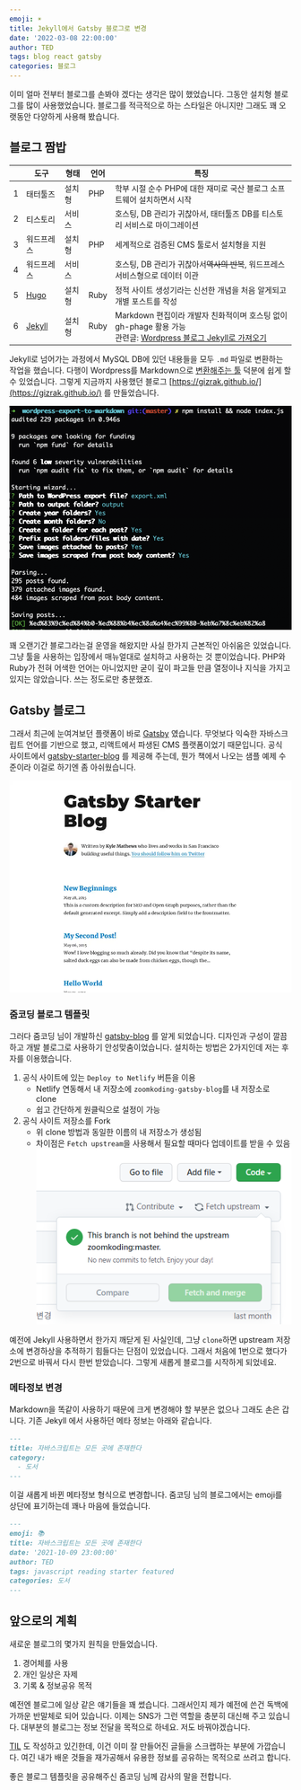 ```yaml
---
emoji: ☀️
title: Jekyll에서 Gatsby 블로그로 변경
date: '2022-03-08 22:00:00'
author: TED
tags: blog react gatsby
categories: 블로그
---
```


이미 얼마 전부터 블로그를 손봐야 겠다는 생각은 많이 했었습니다. 그동안 설치형 블로그를 많이 사용했었습니다. 블로그를 적극적으로 하는 스타일은 아니지만 그래도 꽤 오랫동안 다양하게 사용해 봤습니다.

## 블로그 짬밥

|     | 도구                                       | 형태  | 언어   | 특징                                                                                                                                                                                                                                    |
|-----|------------------------------------------|-----|------|---------------------------------------------------------------------------------------------------------------------------------------------------------------------------------------------------------------------------------------|
| 1   | 태터툴즈                                     | 설치형 | PHP  | 학부 시절 순수 PHP에 대한 재미로 국산 블로그 소프트웨어 설치하면서 시작                                                                                                                                                                                            |
| 2   | 티스토리                                     | 서비스 |      | 호스팅, DB 관리가 귀찮아서, 태터툴즈 DB를 티스토리 서비스로 마이그레이션                                                                                                                                                                                           |
| 3   | 워드프레스                                    | 설치형 | PHP  | 세계적으로 검증된 CMS 툴로서 설치형을 지원                                                                                                                                                                                                             |
| 4   | 워드프레스                                    | 서비스 |      | 호스팅, DB 관리가 귀찮아서~~역사의 반복~~, 워드프레스 서비스형으로 데이터 이관                                                                                                                                                                                       |
| 5   | [Hugo](https://gohugo.io/)               | 설치형 | Ruby | 정적 사이트 생성기라는 신선한 개념을 처음 알게되고 개별 포스트를 작성                                                                                                                                                                                               |
| 6   | [Jekyll](https://jekyllrb-ko.github.io/) | 설치형 | Ruby | Markdown 편집이라 개발자 친화적이며 호스팅 없이 gh-phage 활용 가능<br/>관련글: [Wordpress 블로그 Jekyll로 가져오기](https://gizrak.github.io/%EB%B8%94%EB%A1%9C%EA%B7%B8/Wordpress-%EB%B8%94%EB%A1%9C%EA%B7%B8-Jekyll%EB%A1%9C-%EA%B0%80%EC%A0%B8%EC%98%A4%EA%B8%B0/) |

Jekyll로 넘어가는 과정에서 MySQL DB에 있던 내용들을 모두 `.md` 파일로 변환하는 작업을 했습니다. 다행이 Wordpress를 Markdown으로 [변환해주는 툴](https://github.com/lonekorean/wordpress-export-to-markdown) 덕분에 쉽게 할 수 있었습니다. 그렇게 지금까지 사용했던 블로그 [https://gizrak.github.io/](https://gizrak.github.io/) 를 만들었습니다.

![wordpress-export-to-markdown](attach_03.png)

꽤 오랜기간 블로그라는걸 운영을 해왔지만 사실 한가지 근본적인 아쉬움은 있었습니다. 그냥 툴을 사용하는 입장에서 매뉴얼대로 설치하고 사용하는 것 뿐이었습니다. PHP와 Ruby가 전혀 어색한 언어는 아니었지만 굳이 깊이 파고들 만큼 열정이나 지식을 가지고 있지는 않았습니다. 쓰는 정도로만 충분했죠.

## Gatsby 블로그

그래서 최근에 눈여겨보던 플랫폼이 바로 [Gatsby](https://www.gatsbyjs.com/) 였습니다. 무엇보다 익숙한 자바스크립트 언어를 기반으로 했고, 리액트에서 파생된 CMS 플랫폼이었기 때문입니다. 공식 사이트에서 [gatsby-starter-blog](https://www.gatsbyjs.com/starters/gatsbyjs/gatsby-starter-blog) 를 제공해 주는데, 뭔가 책에서 나오는 샘플 예제 수준이라 이걸로 하기엔 좀 아쉬웠습니다.

![gatsby-starter-blog](attach_01.png)

### 줌코딩 블로그 템플릿

그러다 줌코딩 님이 개발하신 [gatsby-blog](https://github.com/zoomKoding/zoomkoding-gatsby-blog) 를 알게 되었습니다. 디자인과 구성이 깔끔하고 개발 블로그로 사용하기 안성맞춤이었습니다. 설치하는 방법은 2가지인데 저는 후자를 이용했습니다.

1. 공식 사이트에 있는 `Deploy to Netlify` 버튼을 이용
    - Netlify 연동해서 내 저장소에 `zoomkoding-gatsby-blog`를 내 저장소로 clone
    - 쉽고 간단하게 원클릭으로 설정이 가능
2. 공식 사이트 저장소를 Fork
    - 위 clone 방법과 동일한 이름의 내 저장소가 생성됨
    - 차이점은 `Fetch upstream`을 사용해서 필요할 때마다 업데이트를 받을 수 있음
      ![Fetch upstream](attach_02.png)

예전에 Jekyll 사용하면서 한가지 깨닫게 된 사실인데, 그냥 `clone`하면 upstream 저장소에 변경하상을 추적하기 힘들다는 단점이 있었습니다. 그래서 처음에 1번으로 했다가 2번으로 바꿔서 다시 한번 받았습니다. 그렇게 새롭게 블로그를 시작하게 되었네요.

### 메타정보 변경

Markdown을 똑같이 사용하기 때문에 크게 변경해야 할 부분은 없으나 그래도 손은 갑니다. 기존 Jekyll 에서 사용하던 메타 정보는 아래와 같습니다.
```markdown
---
title: 자바스크립트는 모든 곳에 존재한다
category:
  - 도서
---
```

이걸 새롭게 바뀐 메타정보 형식으로 변경합니다. 줌코딩 님의 블로그에서는 emoji를 상단에 표기하는데 꽤나 마음에 들었습니다.
```markdown
---
emoji: 📚
title: 자바스크립트는 모든 곳에 존재한다
date: '2021-10-09 23:00:00'
author: TED
tags: javascript reading starter featured
categories: 도서
---
```

## 앞으로의 계획

새로운 블로그의 몇가지 원칙을 만들었습니다.
1. 경어체를 사용
2. 개인 일상은 자제
3. 기록 & 정보공유 목적

예전엔 블로그에 일상 같은 얘기들을 꽤 썼습니다. 그래서인지 제가 예전에 쓴건 독백에 가까운 반말체로 되어 있습니다. 
이제는 SNS가 그런 역할을 충분히 대신해 주고 있습니다. 대부분의 블로그는 정보 전달을 목적으로 하네요. 저도 바꿔야겠습니다. 

[TIL](https://github.com/gizrak/TIL) 도 작성하고 있긴한데, 이건 이미 잘 만들어진 글들을 스크랩하는 부분에 가깝습니다. 
여긴 내가 배운 것들을 재가공해서 유용한 정보를 공유하는 목적으로 쓰려고 합니다.

좋은 블로그 템플릿을 공유해주신 줌코딩 님께 감사의 말을 전합니다.
